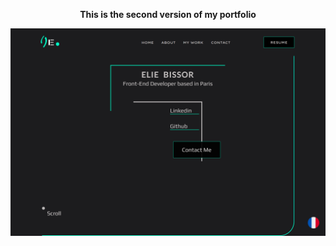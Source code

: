 <p align="center">
  <strong>This is the second version of my portfolio</strong>
</p>

![Portfolio Screenshot](dist/images/portfolioV2-screenshot.png)


